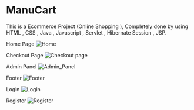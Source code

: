 # ManuCart
This is a Ecommerce Project (Online Shopping ), Completely done by using HTML , CSS , Java  , Javascript  , Servlet , Hibernate  Session , JSP. 

Home Page
![Home](https://user-images.githubusercontent.com/104019020/171615757-3f7fc74a-7898-41f0-b5b8-d1199784be02.png)

Checkout Page
![Checkout page](https://user-images.githubusercontent.com/104019020/171616016-d388310c-dbc8-45ad-8bdb-98be9d28bd4d.png)

Admin Panel
![Admin_Panel](https://user-images.githubusercontent.com/104019020/171616107-615086ab-4bda-4486-8cb1-f1ef66e087e1.png)

Footer
![Footer](https://user-images.githubusercontent.com/104019020/171616253-33379d65-6e6b-4cea-8ba6-22b107c5caa2.png)

Login
![Login](https://user-images.githubusercontent.com/104019020/171617418-7b5f9a44-c08b-48f9-818e-183c4031b4cd.png)

Register
![Register](https://user-images.githubusercontent.com/104019020/171617449-83639022-d4cf-4d6a-9589-a47e65f36977.png)
